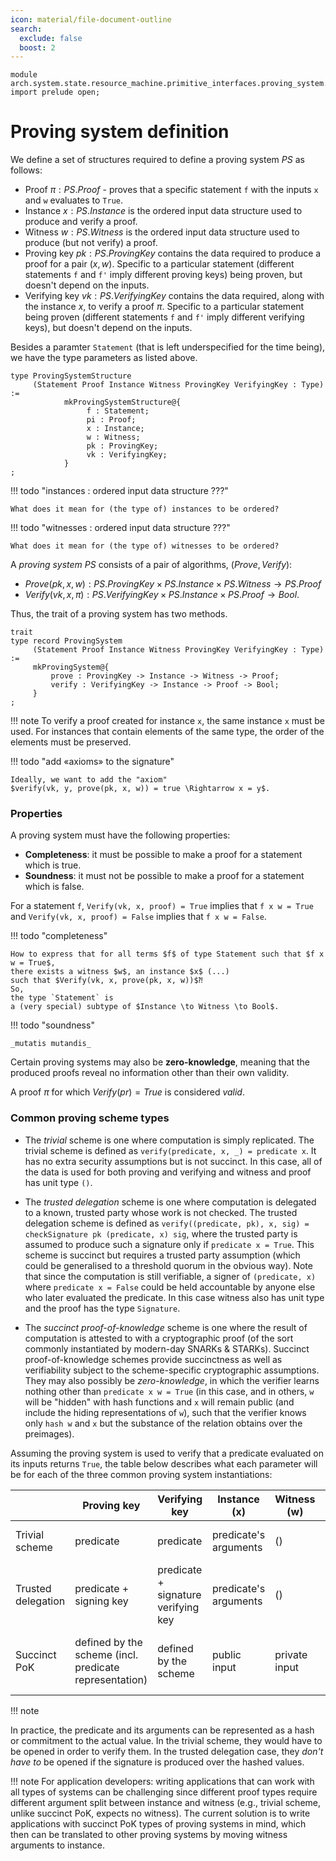 ```yaml
---
icon: material/file-document-outline
search:
  exclude: false
  boost: 2
---
```


```juvix
module arch.system.state.resource_machine.primitive_interfaces.proving_system.proving_system_types;
import prelude open;
```

# Proving system definition


We define a set of structures required to define a proving system $PS$ as follows:

- Proof $\pi: PS.Proof$ - proves that a specific statement `f` with the inputs `x` and `w` evaluates to `True`.
- Instance $x: PS.Instance$ is the ordered input data structure used to produce and verify a proof.
- Witness $w: PS.Witness$ is the ordered input data structure used to produce (but not verify) a proof.
- Proving key $pk: PS.ProvingKey$ contains the data required to produce a proof for a pair $(x, w)$. Specific to a particular statement (different statements `f` and `f'` imply different proving keys) being proven, but doesn't depend on the inputs.
- Verifying key $vk: PS.VerifyingKey$ contains the data required, along with the instance $x$, to verify a proof $\pi$. Specific to a particular statement being proven (different statements `f` and `f'` imply different verifying keys), but doesn't depend on the inputs.

Besides a paramter `Statement`
(that is left underspecified for the time being),
we have the type parameters as listed above.

```juvix
type ProvingSystemStructure
     (Statement Proof Instance Witness ProvingKey VerifyingKey : Type) :=
            mkProvingSystemStructure@{
                 f : Statement;
                 pi : Proof;
                 x : Instance;
                 w : Witness;
                 pk : ProvingKey;
                 vk : VerifyingKey;
            }
;
```

!!! todo "instances : ordered input data structure ???"

    What does it mean for (the type of) instances to be ordered?

!!! todo "witnesses : ordered input data structure ???"

    What does it mean for (the type of) witnesses to be ordered?

A _proving system $PS$_ consists of a pair of algorithms, $(Prove, Verify)$:

- $Prove(pk, x, w): PS.ProvingKey \times PS.Instance \times PS.Witness \rightarrow PS.Proof$
- $Verify(vk, x, \pi): PS.VerifyingKey \times PS.Instance \times PS.Proof \rightarrow Bool$.

Thus, the trait of a proving system has two methods.

```juvix
trait
type record ProvingSystem
     (Statement Proof Instance Witness ProvingKey VerifyingKey : Type) :=
     mkProvingSystem@{
         prove : ProvingKey -> Instance -> Witness -> Proof;
         verify : VerifyingKey -> Instance -> Proof -> Bool;
     }
;
```

!!! note
    To verify a proof created for instance `x`, the same instance `x` must be used. For instances that contain elements of the same type, the order of the elements must be preserved.

!!! todo "add «axioms» to the signature"

    Ideally, we want to add the "axiom"
    $verify(vk, y, prove(pk, x, w)) = true \Rightarrow x = y$.

### Properties

A proving system must have the following properties:

- **Completeness**: it must be possible to make a proof for a statement which is true.
- **Soundness**: it must not be possible to make a proof for a statement which is false.

For a statement `f`, `Verify(vk, x, proof) = True` implies that `f x w = True` and `Verify(vk, x, proof) = False` implies that `f x w = False`.

!!! todo "completeness"

    How to express that for all terms $f$ of type Statement such that $f x w = True$,
    there exists a witness $w$, an instance $x$ (...)
    such that $Verify(vk, x, prove(pk, x, w))$⁈
    So,
    the type `Statement` is
    a (very special) subtype of $Instance \to Witness \to Bool$.

!!! todo "soundness"

    _mutatis mutandis_

Certain proving systems may also be **zero-knowledge**, meaning that the produced proofs reveal no information other than their own validity.

A proof $\pi$ for which $Verify(pr) = True$ is considered _valid_.

### Common proving scheme types

- The _trivial_ scheme is one where computation is simply replicated. The
  trivial scheme is defined as `verify(predicate, x, _) = predicate x`. It has no extra security assumptions but is not succinct. In this case, all of the data is used for both proving and verifying and witness and proof has unit type `()`.

- The _trusted delegation_ scheme is one where computation is delegated to a
  known, trusted party whose work is not checked. The trusted delegation scheme
  is defined as `verify((predicate, pk), x, sig) = checkSignature pk (predicate, x) sig`, where the trusted party is assumed to produce such a
  signature only if `predicate x = True`. This scheme is succinct but requires a
  trusted party assumption (which could be generalised to a threshold quorum in
  the obvious way). Note that since the computation is still verifiable, a
  signer of `(predicate, x)` where `predicate x = False` could be held
  accountable by anyone else who later evaluated the predicate. In this case witness also has unit type and the proof has the type `Signature`.

- The _succinct proof-of-knowledge_ scheme is one where the result of computation is attested to with a cryptographic proof (of the sort commonly instantiated by modern-day SNARKs & STARKs). Succinct proof-of-knowledge schemes provide succinctness as well as verifiability subject to the scheme-specific cryptographic assumptions. They may also possibly be _zero-knowledge_, in which the verifier learns nothing other than `predicate x w = True` (in this case, and in others, `w` will be "hidden" with hash functions and `x` will remain public (and include the hiding representations of `w`), such that the verifier knows only `hash w` and `x` but the substance of the relation obtains over the preimages).

Assuming the proving system is used to verify that a predicate evaluated on its inputs returns `True`, the table below describes what each parameter will be for each of the three common proving system instantiations:

||Proving key|Verifying key|Instance (x)|Witness (w)|Proof|Properties|
|-|-|-|-|-|-|-|
|Trivial scheme|predicate|predicate|predicate's arguments|()|()|transparent, not succinct|
|Trusted delegation|predicate + signing key|predicate + signature verifying key|predicate's arguments|()|signature|succinct, trusted, verifiable|
|Succinct PoK|defined by the scheme (incl. predicate representation)|defined by the scheme|public input|private input|defined by the scheme|succinct, verifiable, possibly zero knowledge|

!!! note

In practice, the predicate and its arguments can be represented as a hash or commitment to the actual value. In the trivial scheme, they would have to be opened in order to verify them. In the trusted delegation case, they *don't have to* be opened if the signature is produced over the hashed values.

!!! note
  For application developers: writing applications that can work with all types of systems can be challenging since different proof types require different argument split between instance and witness (e.g., trivial scheme, unlike succinct PoK, expects no witness). The current solution is to write applications with succinct PoK types of proving systems in mind, which then can be translated to other proving systems by moving witness arguments to instance.
